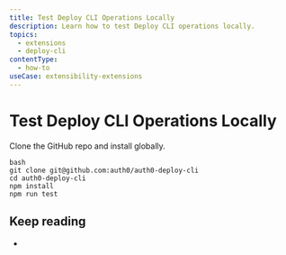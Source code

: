 ```yaml
---
title: Test Deploy CLI Operations Locally
description: Learn how to test Deploy CLI operations locally.
topics:
  - extensions
  - deploy-cli
contentType:
  - how-to
useCase: extensibility-extensions
---
```

# Test Deploy CLI Operations Locally

Clone the GitHub repo and install globally.

```
bash
git clone git@github.com:auth0/auth0-deploy-cli
cd auth0-deploy-cli
npm install
npm run test
```
## Keep reading

* 
